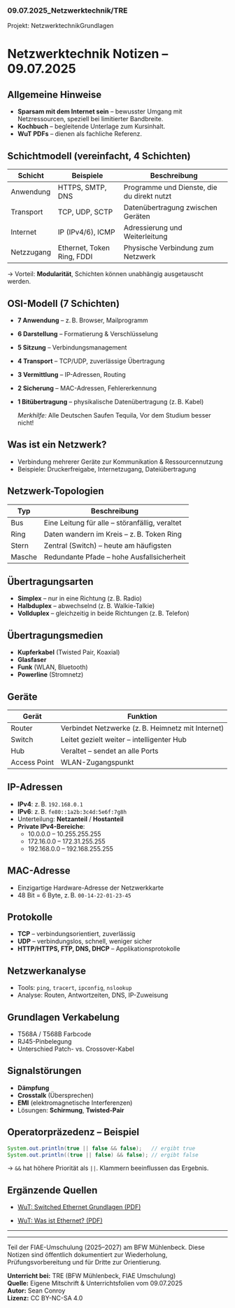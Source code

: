 ### 09.07.2025_Netzwerktechnik/TRE

Projekt: NetzwerktechnikGrundlagen

# Netzwerktechnik Notizen – 09.07.2025

## Allgemeine Hinweise

- **Sparsam mit dem Internet sein** – bewusster Umgang mit Netzressourcen, speziell bei limitierter Bandbreite.
- **Kochbuch** – begleitende Unterlage zum Kursinhalt.
- **WuT PDFs** – dienen als fachliche Referenz.

## Schichtmodell (vereinfacht, 4 Schichten)

| Schicht    | Beispiele                  | Beschreibung                               |
| ---------- | -------------------------- | ------------------------------------------ |
| Anwendung  | HTTPS, SMTP, DNS           | Programme und Dienste, die du direkt nutzt |
| Transport  | TCP, UDP, SCTP             | Datenübertragung zwischen Geräten          |
| Internet   | IP (IPv4/6), ICMP          | Adressierung und Weiterleitung             |
| Netzzugang | Ethernet, Token Ring, FDDI | Physische Verbindung zum Netzwerk          |

→ Vorteil: **Modularität**, Schichten können unabhängig ausgetauscht werden.

## OSI-Modell (7 Schichten)

- **7 Anwendung** – z. B. Browser, Mailprogramm
- **6 Darstellung** – Formatierung & Verschlüsselung
- **5 Sitzung** – Verbindungsmanagement
- **4 Transport** – TCP/UDP, zuverlässige Übertragung
- **3 Vermittlung** – IP-Adressen, Routing
- **2 Sicherung** – MAC-Adressen, Fehlererkennung
- **1 Bitübertragung** – physikalische Datenübertragung (z. B. Kabel)

  _Merkhilfe:_ Alle Deutschen Saufen Tequila, Vor dem Studium besser nicht!

## Was ist ein Netzwerk?

- Verbindung mehrerer Geräte zur Kommunikation & Ressourcennutzung
- Beispiele: Druckerfreigabe, Internetzugang, Dateiübertragung

## Netzwerk-Topologien

| Typ    | Beschreibung                                   |
| ------ | ---------------------------------------------- |
| Bus    | Eine Leitung für alle – störanfällig, veraltet |
| Ring   | Daten wandern im Kreis – z. B. Token Ring      |
| Stern  | Zentral (Switch) – heute am häufigsten         |
| Masche | Redundante Pfade – hohe Ausfallsicherheit      |

## Übertragungsarten

- **Simplex** – nur in eine Richtung (z. B. Radio)
- **Halbduplex** – abwechselnd (z. B. Walkie-Talkie)
- **Vollduplex** – gleichzeitig in beide Richtungen (z. B. Telefon)

## Übertragungsmedien

- **Kupferkabel** (Twisted Pair, Koaxial)
- **Glasfaser**
- **Funk** (WLAN, Bluetooth)
- **Powerline** (Stromnetz)

## Geräte

| Gerät        | Funktion                                          |
| ------------ | ------------------------------------------------- |
| Router       | Verbindet Netzwerke (z. B. Heimnetz mit Internet) |
| Switch       | Leitet gezielt weiter – intelligenter Hub         |
| Hub          | Veraltet – sendet an alle Ports                   |
| Access Point | WLAN-Zugangspunkt                                 |

## IP-Adressen

- **IPv4**: z. B. `192.168.0.1`
- **IPv6**: z. B. `fe80::1a2b:3c4d:5e6f:7g8h`
- Unterteilung: **Netzanteil** / **Hostanteil**
- **Private IPv4-Bereiche**:
  - 10.0.0.0 – 10.255.255.255
  - 172.16.0.0 – 172.31.255.255
  - 192.168.0.0 – 192.168.255.255

## MAC-Adresse

- Einzigartige Hardware-Adresse der Netzwerkkarte
- 48 Bit = 6 Byte, z. B. `00-14-22-01-23-45`

## Protokolle

- **TCP** – verbindungsorientiert, zuverlässig
- **UDP** – verbindungslos, schnell, weniger sicher
- **HTTP/HTTPS, FTP, DNS, DHCP** – Applikationsprotokolle

## Netzwerkanalyse

- Tools: `ping`, `tracert`, `ipconfig`, `nslookup`
- Analyse: Routen, Antwortzeiten, DNS, IP-Zuweisung

## Grundlagen Verkabelung

- T568A / T568B Farbcode
- RJ45-Pinbelegung
- Unterschied Patch- vs. Crossover-Kabel

## Signalstörungen

- **Dämpfung**
- **Crosstalk** (Übersprechen)
- **EMI** (elektromagnetische Interferenzen)
- Lösungen: **Schirmung**, **Twisted-Pair**

## Operatorpräzedenz – Beispiel

```java
System.out.println(true || false && false);   // ergibt true
System.out.println((true || false) && false); // ergibt false
```

→ `&&` hat höhere Priorität als `||`. Klammern beeinflussen das Ergebnis.

## Ergänzende Quellen

- [WuT: Switched Ethernet Grundlagen (PDF)](https://www.wut.de/download/print/e-58www-20-prde-000.pdf)

- [WuT: Was ist Ethernet? (PDF)](https://www.wut.de/download/print/e-58www-11-prde-000.pdf)

---

---

Teil der FIAE-Umschulung (2025–2027) am BFW Mühlenbeck. Diese Notizen sind öffentlich dokumentiert zur Wiederholung, Prüfungsvorbereitung und für Dritte zur Orientierung.

**Unterricht bei:** TRE (BFW Mühlenbeck, FIAE Umschulung)  
**Quelle:** Eigene Mitschrift & Unterrichtsfolien vom 09.07.2025  
**Autor:** Sean Conroy  
**Lizenz:** CC BY-NC-SA 4.0
